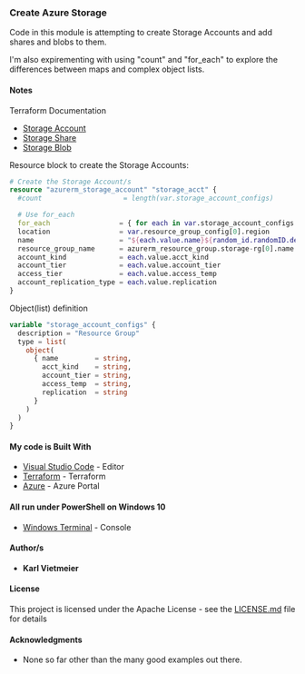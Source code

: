 ### Create Azure Storage 

Code in this module is attempting to create Storage Accounts and add shares and blobs to them.

I'm also expirementing with using "count" and "for_each" to explore the differences between maps and complex object lists.

#### Notes

Terraform Documentation

* [Storage Account](https://registry.terraform.io/providers/hashicorp/azurerm/latest/docs/resources/storage_account)
* [Storage Share](https://registry.terraform.io/providers/hashicorp/azurerm/latest/docs/resources/storage_share)
* [Storage Blob](https://registry.terraform.io/providers/hashicorp/azurerm/latest/docs/resources/storage_blob)

Resource block to create the Storage Accounts:

```terraform
# Create the Storage Account/s
resource "azurerm_storage_account" "storage_acct" {
  #count                    = length(var.storage_account_configs)

  # Use for_each
  for_each                 = { for each in var.storage_account_configs : each.name => each }
  location                 = var.resource_group_config[0].region
  name                     = "${each.value.name}${random_id.randomID.dec}"
  resource_group_name      = azurerm_resource_group.storage-rg[0].name
  account_kind             = each.value.acct_kind
  account_tier             = each.value.account_tier
  access_tier              = each.value.access_temp
  account_replication_type = each.value.replication
}
```

Object(list) definition

```terraform
variable "storage_account_configs" {
  description = "Resource Group"
  type = list(
    object(
      { name         = string,
        acct_kind    = string,
        account_tier = string,
        access_temp  = string,
        replication  = string
      }
    )
  )
}
```
  
#### My code is Built With

* [Visual Studio Code](https://code.visualstudio.com/) - Editor
* [Terraform](https://www.terraform.io/) - Terraform
* [Azure](portal.azure.com) - Azure Portal

#### All run under PowerShell on Windows 10

* [Windows Terminal](https://docs.microsoft.com/en-us/windows/terminal/) - Console

#### Author/s

* **Karl Vietmeier**

#### License

This project is licensed under the Apache License - see the [LICENSE.md](LICENSE.md) file for details

#### Acknowledgments

* None so far other than the many good examples out there.
